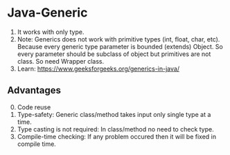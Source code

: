 # Java-Generic
1. It works with only type.
2. Note: Generics does not work with primitive types (int, float, char, etc). Because every generic type parameter is bounded (extends) Object. So every parameter should be subclass of object but primitives are not class. So need Wrapper class.
3. Learn: https://www.geeksforgeeks.org/generics-in-java/
## Advantages
0. Code reuse
1. Type-safety: Generic class/method takes input only single type at a time.
2. Type casting is not required: In class/method no need to check type.
3. Compile-time checking: If any problem occured then it will be fixed in compile time.






